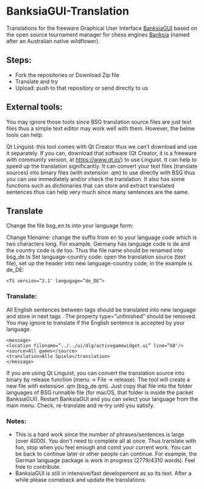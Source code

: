 # BanksiaGUI-Translation

Translations for the freeware Graphical User Interface [BanksiaGUI](https://banksiagui.com) based on the open source tournament manager for chess engines [Banksia](https://github.com/nguyenpham/Banksia) (named after an Australian native wildflower).



## Steps:

- Fork the repositories or Download Zip file
- Translate and try
- Upload: push to that repository or send directly to us

## External tools:

You may ignore those tools since BSG translation source files are just text files thus a simple text editor may work well with them. However, the below tools can help:

Qt Linguist: this tool comes with Qt Creator thus we can’t download and use it separately. If you can, download that software (Qt Creator, it is a freeware with community version, at https://www.qt.io/) to use Linguist. It can help to speed up the translation significantly. It can convert your text files (translate sources) into binary files (with extension .qm) to use directly with BSG thus you can use immediately and/or check the translation. It also has some functions such as dictionaries that can store and extract translated sentences thus can help very much since many sentences are the same.

## Translate
Change the file bsg_en.ts into your language form:

Change filename: change the suffix from en to your language code which is two characters long. For example, Germany has language code is de and the country code is de too. Thus the file name should be renamed into bsg_de.ts
Set language-country code: open the translation source (text file), set up the header into new language-country code, in the example is de_DE:

```
<TS version=”2.1″ langugage=”de_DE”>
```

### Translate:

All English sentences between tags <source></source> should be translated into new language and store in next tags <translation></translation>. The property type=”unfinished” should be removed. You may ignore to translate if the English sentence is accepted by your language.

```
<message>
<location filename=”../../ui/dlg/activegamewidget.ui” line=”68″/>
<source>All games</source>
<translation>Alle Spiele</translation>
</message>
```
If you are using Qt Linguist, you can convert the translation source into binary by release function (menu -> File -> release). The tool will create a new file with extension .qm (bsg_de.qm). Just copy that file into the folder languages of BSG runnable file (for macOS, that folder is inside the packet BanksiaGUI). Restart BanksiaGUI and you can select your language from the main menu. Check, re-translate and re-try until you satisfy.


### Notes:
- This is a hard work since the number of phrases/sentences is large (over 4000). You don't need to complete all at once. Thus translate with fun, stop when you feel enough and comit your current work. You can be back to continue later or other people can continue. For example, the German language package is work in progress (2779/4310 words). Feel free to contribute.
- BanksiaGUI is still in intensive/fast developement as so its text. After a while please comeback and update the translations.

